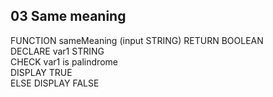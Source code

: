 ## 03 Same meaning ##

FUNCTION sameMeaning (input STRING) RETURN BOOLEAN  
DECLARE var1 STRING  
CHECK var1 is palindrome  
DISPLAY TRUE  
ELSE DISPLAY FALSE
